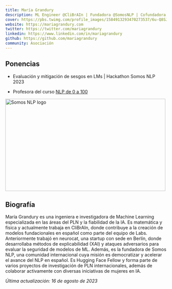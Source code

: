 ```yaml
---
title: María Grandury
description: ML Engineer @CliBrAIn | Fundadora @SomosNLP | Cofundadora @BERTIN
cover: https://pbs.twimg.com/profile_images/1584913293470273537/6u-Q8SJP_400x400.jpg
website: https://mariagrandury.com
twitter: https://twitter.com/mariagrandury
linkedin: https://www.linkedin.com/in/mariagrandury
github: https://github.com/mariagrandury
community: Asociación
---
```


## Ponencias

- Evaluación y mitigación de sesgos en LMs | Hackathon Somos NLP 2023

<EventSummary
    description="Hoy descubriremos diversas técnicas y herramientas open-source integradas en el ecosistema de Hugging Face que podéis utilizar para evaluar y mitigar sesgos tanto en datasets como en modelos de PLN. También hay un mini paréntesis sobre la evaluación de la huella de carbono del entrenamiento de modelos."
    poster="https://somosnlp.github.io/assets/images/eventos/230328_evaluacion_de_sesgos.jpg"
    video="https://www.youtube.com/embed/Ng2Yb7qrfY4"
/>

- Profesora del curso [NLP de 0 a 100](https://somosnlp.org/nlp-de-cero-a-cien)

<div class="flex justify-center">
    <a href="https://somosnlp.org/nlp-de-cero-a-cien" target="_blank">
        <img src="https://somosnlp.github.io/assets/images/nlp_de_cero_a_cien.jpeg" alt="Somos NLP logo" width="500" height="289.71" />
    </a>
</div>

## Biografía

María Grandury es una ingeniera e investigadora de Machine Learning especializada en las áreas del PLN y la fiabilidad de la IA. Es matemática y física y actualmente trabaja en CliBrAIn, donde contribuye a la creación de modelos fundacionales en español como parte del equipo de Labs. Anteriormente trabajó en neurocat, una startup con sede en Berlín, donde desarrollaba métodos de explicabilidad (XAI) y ataques adversarios para evaluar la seguridad de modelos de ML. Además, es la fundadora de Somos NLP, una comunidad internacional cuya misión es democratizar y acelerar el avance del NLP en español. Es Hugging Face Fellow y forma parte de varios proyectos de investigación de PLN internacionales, además de colaborar activamente con diversas iniciativas de mujeres en IA.

*Última actualización: 16 de agosto de 2023*
